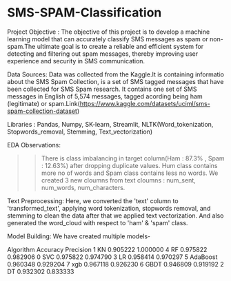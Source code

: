 # SMS-SPAM-Classification

Project Objective : The objective of this project is to develop a machine learning model that can accurately classify SMS messages as spam or non-spam.The ultimate goal is to create a reliable and efficient system for detecting and filtering out spam messages, thereby improving user experience and security in SMS communication.

Data Sources: Data was collected from the Kaggle.It is containing informatio about the SMS Spam Collection, is a set of SMS tagged messages that have been collected for SMS Spam research. It contains one set of SMS messages in English of 5,574 messages, tagged acording being ham (legitimate) or spam.Link(https://www.kaggle.com/datasets/uciml/sms-spam-collection-dataset)

Libraries : Pandas, Numpy, SK-learn, Streamlit, NLTK(Word_tokenization, Stopwords_removal, Stemming, Text_vectorization)

EDA Observations:
>>There is class imbalancing in target column(Ham : 87.3% , Spam : 12.63%) after dropping duplicate values.
>>Hum class contains more no of words and Spam class contains less no words.
>>We created 3 new cloumns from text cloumns : num_sent, num_words, num_characters.

Text Preprocessing: Here, we converted the 'text' column to 'transformed_text', applying word tokenization, stopwords removal, and stemming to clean the data after that we applied text vectorization. And also generated the word_cloud with respect to 'ham' & 'spam' class.

Model Building: We have created multiple models-

   Algorithm	  Accuracy	Precision
1	KN	  0.905222	1.000000
4	RF	  0.975822	0.982906
0	SVC	  0.975822	0.974790
3	LR	  0.958414	0.970297
5	AdaBoost  0.960348	0.929204
7	xgb	  0.967118	0.926230
6	GBDT	  0.946809	0.919192
2	DT	  0.932302	0.833333
